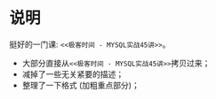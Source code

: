 # 说明

挺好的一门课: `<<极客时间 - MYSQL实战45讲>>`。

* 大部分直接从`<<极客时间 - MYSQL实战45讲>>`拷贝过来；
* 减掉了一些无关紧要的描述；
* 整理了一下格式 (加粗重点部分)；

